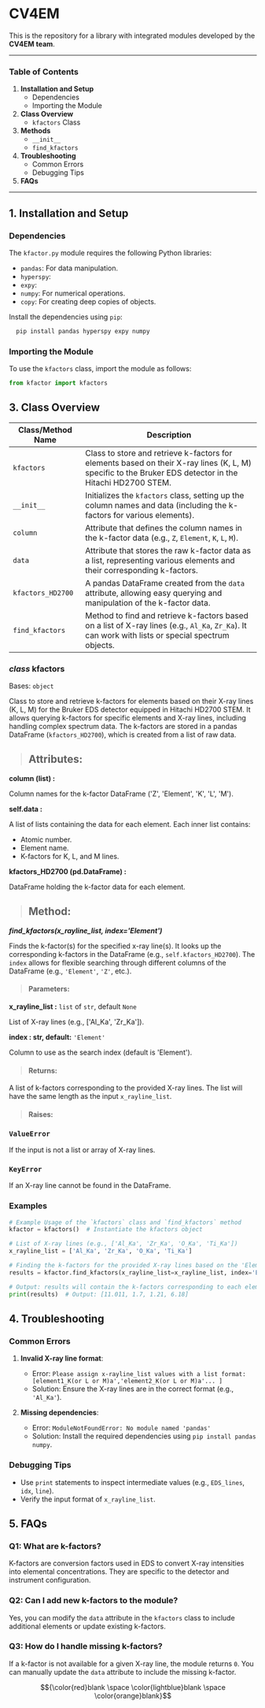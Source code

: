 # CV4EM

This is the repository for a library with integrated modules developed by the **CV4EM team**.

---

### Table of Contents
  1. **Installation and Setup**
     - Dependencies
     - Importing the Module
 2. **Class Overview**
     - `kfactors` Class
3. **Methods**
     - `__init__`
     - `find_kfactors`
4. **Troubleshooting**
    - Common Errors
    - Debugging Tips
5. **FAQs**
---
## 1. Installation and Setup
### Dependencies
The `kfactor.py` module requires the following Python libraries:

   - `pandas`: For data manipulation.
   - `hyperspy`:
   - `expy`: 
   -  `numpy`: For numerical operations.
   - `copy`: For creating deep copies of objects.

Install the dependencies using `pip`:
```python 
  pip install pandas hyperspy expy numpy 
```
### Importing the Module
To use the `kfactors` class, import the module as follows:
```python
from kfactor import kfactors
```
## 3. Class Overview
|Class/Method Name |	Description |
| -----------------| -------------|
| `kfactors` | Class to store and retrieve k-factors for elements based on their X-ray lines (K, L, M) specific to the Bruker EDS detector in the Hitachi HD2700 STEM. | 
| `__init__`	| Initializes the `kfactors` class, setting up the column names and data (including the k-factors for various elements). | 
| `column`	| Attribute that defines the column names in the k-factor data (e.g., `Z`, `Element`, `K`, `L`, `M`). | 
| `data` | 	Attribute that stores the raw k-factor data as a list, representing various elements and their corresponding k-factors. | 
| `kfactors_HD2700`	| A pandas DataFrame created from the `data` attribute, allowing easy querying and manipulation of the k-factor data. | 
| `find_kfactors`	| Method to find and retrieve k-factors based on a list of X-ray lines (e.g., `Al_Ka`, `Zr_Ka`). It can work with lists or special spectrum objects.| 

### _class_ **kfactors**
Bases: `object`

Class to store and retrieve k-factors for elements based on their X-ray lines (K, L, M) for the Bruker EDS detector equipped in Hitachi HD2700 STEM. It allows querying k-factors for specific elements and X-ray lines, including handling complex spectrum data. The k-factors are stored in a pandas DataFrame (`kfactors_HD2700`), which is created from a list of raw data.

> ## **Attributes:**

 **column (list) :**
 
 Column names for the k-factor DataFrame ('Z', 'Element', 'K', 'L', 'M').

**self.data :**

A list of lists containing the data for each element. Each inner list contains: 
  - Atomic number.
  - Element name.
  - K-factors for K, L, and M lines.

**kfactors_HD2700 (pd.DataFrame) :** 

 DataFrame holding the k-factor data for each element.


> ## **Method:**
_**find_kfactors(x_rayline_list, index='Element')**_

Finds the k-factor(s) for the specified x-ray line(s). It looks up the corresponding k-factors in the DataFrame (e.g., `self.kfactors_HD2700`). The `index` allows for flexible searching through different columns of the DataFrame (e.g., `'Element'`, `'Z'`, etc.).

> #### **Parameters:**

**x_rayline_list :** `list` of `str`, default `None`

List of X-ray lines (e.g., ['Al_Ka', 'Zr_Ka']).

**index : str, default:** `'Element'`

Column to use as the search index (default is 'Element').


> #### **Returns:**
A list of k-factors corresponding to the provided X-ray lines. The list will have the same length as the input `x_rayline_list`.

> #### **Raises:**
### `ValueError`

  If the input is not a list or array of X-ray lines.
  
 ### `KeyError` 
 
 If an X-ray line cannot be found in the DataFrame.


### Examples

```python
# Example Usage of the `kfactors` class and `find_kfactors` method
kfactor = kfactors()  # Instantiate the kfactors object

# List of X-ray lines (e.g., ['Al_Ka', 'Zr_Ka', 'O_Ka', 'Ti_Ka'])
x_rayline_list = ['Al_Ka', 'Zr_Ka', 'O_Ka', 'Ti_Ka']

# Finding the k-factors for the provided X-ray lines based on the 'Element' column
results = kfactor.find_kfactors(x_rayline_list=x_rayline_list, index='Element')

# Output: results will contain the k-factors corresponding to each element's X-ray line in the list
print(results)  # Output: [11.011, 1.7, 1.21, 6.18]
````



## 4. Troubleshooting
### Common Errors
  1. **Invalid X-ray line format**:
     - Error: `Please assign x-rayline_list values with a list format: [element1_K(or L or M)a','element2_K(or L or M)a'... ]`
     - Solution: Ensure the X-ray lines are in the correct format (e.g., `'Al_Ka'`).

2. **Missing dependencies**:
    - Error: `ModuleNotFoundError: No module named 'pandas'`
    - Solution: Install the required dependencies using `pip install pandas numpy`.

### Debugging Tips
  - Use `print` statements to inspect intermediate values (e.g., `EDS_lines`, `idx`, `line`).
  - Verify the input format of `x_rayline_list`.

## 5. FAQs
### **Q1: What are k-factors?**
K-factors are conversion factors used in EDS to convert X-ray intensities into elemental concentrations. They are specific to the detector and instrument configuration.

### **Q2: Can I add new k-factors to the module?**
Yes, you can modify the `data` attribute in the `kfactors` class to include additional elements or update existing k-factors.

### **Q3: How do I handle missing k-factors?**
If a k-factor is not available for a given X-ray line, the module returns `0`. You can manually update the `data` attribute to include the missing k-factor.

$${\color{red}blank \space \color{lightblue}blank \space \color{orange}blank}$$
